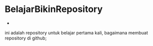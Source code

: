 # BelajarBikinRepository
-
ini adalah repository untuk belajar pertama kali, bagaimana membuat repository di github;
